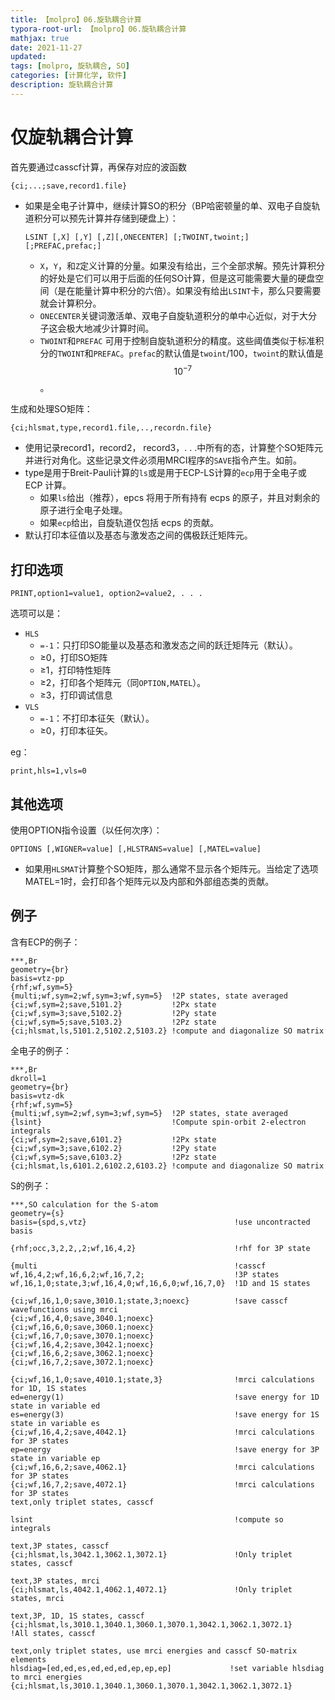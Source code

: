 ```yaml
---
title: 【molpro】06.旋轨耦合计算
typora-root-url: 【molpro】06.旋轨耦合计算
mathjax: true
date: 2021-11-27
updated:
tags: [molpro, 旋轨耦合, SO]
categories: [计算化学, 软件]
description: 旋轨耦合计算
---
```




# 仅旋轨耦合计算

首先要通过casscf计算，再保存对应的波函数

```
{ci;...;save,record1.file}
```

- 如果是全电子计算中，继续计算SO的积分（BP哈密顿量的单、双电子自旋轨道积分可以预先计算并存储到硬盘上）：

  ```
  LSINT [,X] [,Y] [,Z][,ONECENTER] [;TWOINT,twoint;] [;PREFAC,prefac;]
  ```

  - `X`，`Y`，和`Z`定义计算的分量。如果没有给出，三个全部求解。预先计算积分的好处是它们可以用于后面的任何SO计算，但是这可能需要大量的硬盘空间（是在能量计算中积分的六倍）。如果没有给出`LSINT`卡，那么只要需要就会计算积分。
  - `ONECENTER`关键词激活单、双电子自旋轨道积分的单中心近似，对于大分子这会极大地减少计算时间。
  - `TWOINT`和`PREFAC` 可用于控制自旋轨道积分的精度。这些阈值类似于标准积分的`TWOINT`和`PREFAC`。`prefac`的默认值是`twoint`/100，`twoint`的默认值是$$10^{−7}$$。

生成和处理SO矩阵：

```
{ci;hlsmat,type,record1.file,..,recordn.file}
```

- 使用记录record1，record2， record3，. . .中所有的态，计算整个SO矩阵元并进行对角化。这些记录文件必须用MRCI程序的`SAVE`指令产生。如前。
- type是用于Breit-Pauli计算的`ls`或是用于ECP-LS计算的`ecp`用于全电子或 ECP 计算。
  - 如果`ls`给出（推荐），epcs 将用于所有持有 ecps 的原子，并且对剩余的原子进行全电子处理。
  - 如果`ecp`给出，自旋轨道仅包括 ecps 的贡献。
- 默认打印本征值以及基态与激发态之间的偶极跃迁矩阵元。

## 打印选项

```
PRINT,option1=value1, option2=value2, . . .
```

选项可以是：

- `HLS`
  - `=-1`：只打印SO能量以及基态和激发态之间的跃迁矩阵元（默认）。
  - ≥0，打印SO矩阵
  - ≥1，打印特性矩阵
  - ≥2，打印各个矩阵元（同`OPTION,MATEL`）。
  - ≥3，打印调试信息
- `VLS`
  - `=-1`：不打印本征矢（默认）。
  - ≥0，打印本征矢。

eg：

```
print,hls=1,vls=0
```

## 其他选项

使用OPTION指令设置（以任何次序）：

```
OPTIONS [,WIGNER=value] [,HLSTRANS=value] [,MATEL=value]
```

- 如果用`HLSMAT`计算整个SO矩阵，那么通常不显示各个矩阵元。当给定了选项MATEL=1时，会打印各个矩阵元以及内部和外部组态类的贡献。

## 例子


含有ECP的例子：

```
***,Br
geometry={br}
basis=vtz-pp
{rhf;wf,sym=5}
{multi;wf,sym=2;wf,sym=3;wf,sym=5}  !2P states, state averaged
{ci;wf,sym=2;save,5101.2}           !2Px state
{ci;wf,sym=3;save,5102.2}           !2Py state
{ci;wf,sym=5;save,5103.2}           !2Pz state
{ci;hlsmat,ls,5101.2,5102.2,5103.2} !compute and diagonalize SO matrix
```

全电子的例子：

```
***,Br
dkroll=1
geometry={br}
basis=vtz-dk
{rhf;wf,sym=5}
{multi;wf,sym=2;wf,sym=3;wf,sym=5}  !2P states, state averaged
{lsint}                             !Compute spin-orbit 2-electron integrals
{ci;wf,sym=2;save,6101.2}           !2Px state
{ci;wf,sym=3;save,6102.2}           !2Py state
{ci;wf,sym=5;save,6103.2}           !2Pz state
{ci;hlsmat,ls,6101.2,6102.2,6103.2} !compute and diagonalize SO matrix
```



S的例子：

```
***,SO calculation for the S-atom
geometry={s}
basis={spd,s,vtz}                                 !use uncontracted basis

{rhf;occ,3,2,2,,2;wf,16,4,2}                      !rhf for 3P state

{multi                                            !casscf
wf,16,4,2;wf,16,6,2;wf,16,7,2;                    !3P states
wf,16,1,0;state,3;wf,16,4,0;wf,16,6,0;wf,16,7,0}  !1D and 1S states

{ci;wf,16,1,0;save,3010.1;state,3;noexc}          !save casscf wavefunctions using mrci
{ci;wf,16,4,0;save,3040.1;noexc}
{ci;wf,16,6,0;save,3060.1;noexc}
{ci;wf,16,7,0;save,3070.1;noexc}
{ci;wf,16,4,2;save,3042.1;noexc}
{ci;wf,16,6,2;save,3062.1;noexc}
{ci;wf,16,7,2;save,3072.1;noexc}

{ci;wf,16,1,0;save,4010.1;state,3}                !mrci calculations for 1D, 1S states
ed=energy(1)                                      !save energy for 1D state in variable ed
es=energy(3)                                      !save energy for 1S state in variable es
{ci;wf,16,4,2;save,4042.1}                        !mrci calculations for 3P states
ep=energy                                         !save energy for 3P state in variable ep
{ci;wf,16,6,2;save,4062.1}                        !mrci calculations for 3P states
{ci;wf,16,7,2;save,4072.1}                        !mrci calculations for 3P states
text,only triplet states, casscf

lsint                                             !compute so integrals

text,3P states, casscf
{ci;hlsmat,ls,3042.1,3062.1,3072.1}               !Only triplet states, casscf

text,3P states, mrci
{ci;hlsmat,ls,4042.1,4062.1,4072.1}               !Only triplet states, mrci

text,3P, 1D, 1S states, casscf
{ci;hlsmat,ls,3010.1,3040.1,3060.1,3070.1,3042.1,3062.1,3072.1}       !All states, casscf

text,only triplet states, use mrci energies and casscf SO-matrix elements
hlsdiag=[ed,ed,es,ed,ed,ed,ep,ep,ep]             !set variable hlsdiag to mrci energies
{ci;hlsmat,ls,3010.1,3040.1,3060.1,3070.1,3042.1,3062.1,3072.1}
```

